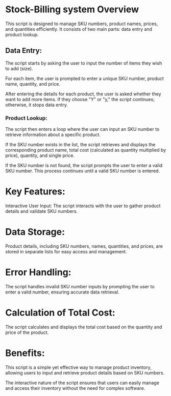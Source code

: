 

# Stock-Billing system Overview
This script is designed to manage SKU numbers, product names, prices, and quantities efficiently. It consists of two main parts: data entry and product lookup.

## Data Entry:

The script starts by asking the user to input the number of items they wish to add (size).

For each item, the user is prompted to enter a unique SKU number, product name, quantity, and price.

After entering the details for each product, the user is asked whether they want to add more items. If they choose "Y" or "y," the script continues; otherwise, 
it stops data entry.

### Product Lookup:

The script then enters a loop where the user can input an SKU number to retrieve information about a specific product.

If the SKU number exists in the list, the script retrieves and displays the corresponding product name, total cost (calculated as quantity multiplied by price), quantity, and single price.

If the SKU number is not found, the script prompts the user to enter a valid SKU number. This process continues until a valid SKU number is entered.

# Key Features:
Interactive User Input: The script interacts with the user to gather product details and validate SKU numbers.

# Data Storage: 
Product details, including SKU numbers, names, quantities, and prices, are stored in separate lists for easy access and management.

# Error Handling:
The script handles invalid SKU number inputs by prompting the user to enter a valid number, ensuring accurate data retrieval.

# Calculation of Total Cost:
The script calculates and displays the total cost based on the quantity and price of the product.

# Benefits:
This script is a simple yet effective way to manage product inventory, allowing users to input and retrieve product details based on SKU numbers.

The interactive nature of the script ensures that users can easily manage and access their inventory without the need for complex software.

